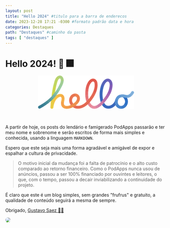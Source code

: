 ```yaml
---
layout: post
title: "Hello 2024" #titulo para a barra de enderecos
date: 2023-12-28 17:21 -0300 #formato padrão data e hora
categories: Destaques
path: "Destaques" #caminho da pasta
tags: [ "destaques" ]
---
```


# Hello 2024! 🍾 🎆


<center>

![hello](/images/hello-apple-logo.png)

</center></br>


A partir de hoje, os posts do lendário e famigerado PodApps passarão e ter meu nome e sobrenome e serão escritos de forma mais simples e conhecida, usando a linguagem `MARKDOWN`.

Espero que este seja mais uma forma agradável e amigável de expor e espalhar a cultura de privacidade.


>O motivo inicial da mudança foi a falta de patrocínio e o alto custo comparado ao retorno financeiro. Como o PodApps nunca usou de anúncios, passou a ser 100% financiado por ouvintes e leitores, o que, com o tempo, passou a decair inviabilizando a continuidade do projeto.


É claro que este é um blog simples, sem grandes "frufrus" e gratuito, a qualidade de conteúdo seguirá a mesma de sempre.

Obrigado, [Gustavo Saez 🙏🏻](https://gustavosaez.com.br)

<img src="https://gustavosaez.com.br/images/avatar.jpeg" width="150" style="border-radius: 100px;">